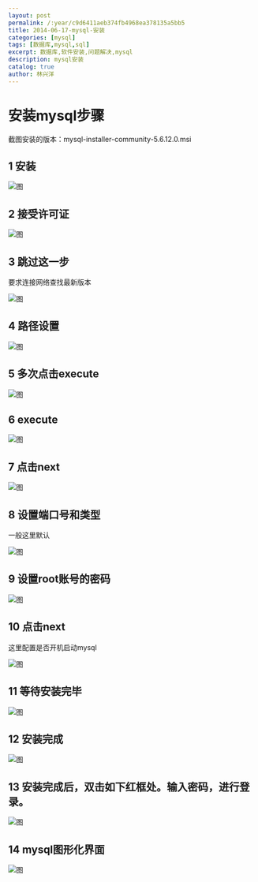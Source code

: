```yaml
---
layout: post
permalink: /:year/c9d6411aeb374fb4968ea378135a5bb5
title: 2014-06-17-mysql-安装
categories: [mysql]
tags: [数据库,mysql,sql]
excerpt: 数据库,软件安装,问题解决,mysql
description: mysql安装
catalog: true
author: 林兴洋
---
```


# 安装mysql步骤

截图安装的版本：mysql-installer-community-5.6.12.0.msi

## 1 安装

![图](https://gitee.com/linxingyang/at-2020-10-02-image/raw/master/image/M-mysql/image/2014-06-17/01pub.png)

## 2 接受许可证

![图](https://gitee.com/linxingyang/at-2020-10-02-image/raw/master/image/M-mysql/image/2014-06-17/02.png)

## 3 跳过这一步

要求连接网络查找最新版本

![图](https://gitee.com/linxingyang/at-2020-10-02-image/raw/master/image/M-mysql/image/2014-06-17/03.png)

## 4 路径设置

![图](https://gitee.com/linxingyang/at-2020-10-02-image/raw/master/image/M-mysql/image/2014-06-17/04.png)

## 5 多次点击execute

![图](https://gitee.com/linxingyang/at-2020-10-02-image/raw/master/image/M-mysql/image/2014-06-17/05.png)

## 6 execute

![图](https://gitee.com/linxingyang/at-2020-10-02-image/raw/master/image/M-mysql/image/2014-06-17/06.png)

## 7 点击next

![图](https://gitee.com/linxingyang/at-2020-10-02-image/raw/master/image/M-mysql/image/2014-06-17/07.png)

## 8 设置端口号和类型

一般这里默认

![图](https://gitee.com/linxingyang/at-2020-10-02-image/raw/master/image/M-mysql/image/2014-06-17/08.png)

## 9 设置root账号的密码

![图](https://gitee.com/linxingyang/at-2020-10-02-image/raw/master/image/M-mysql/image/2014-06-17/09.png)

## 10 点击next

这里配置是否开机启动mysql

![图](https://gitee.com/linxingyang/at-2020-10-02-image/raw/master/image/M-mysql/image/2014-06-17/10.png)

## 11 等待安装完毕

![图](https://gitee.com/linxingyang/at-2020-10-02-image/raw/master/image/M-mysql/image/2014-06-17/11.png)

## 12 安装完成

![图](https://gitee.com/linxingyang/at-2020-10-02-image/raw/master/image/M-mysql/image/2014-06-17/12.png)

## 13 安装完成后，双击如下红框处。输入密码，进行登录。

![图](https://gitee.com/linxingyang/at-2020-10-02-image/raw/master/image/M-mysql/image/2014-06-17/13.png)

## 14 mysql图形化界面

![图](https://gitee.com/linxingyang/at-2020-10-02-image/raw/master/image/M-mysql/image/2014-06-17/14.png)

